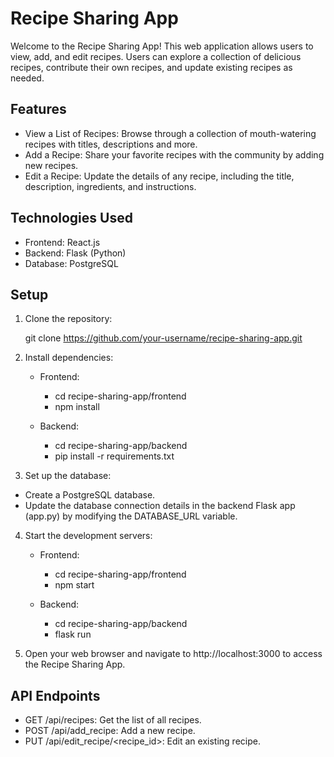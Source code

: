 # Recipe Sharing App

Welcome to the Recipe Sharing App! This web application allows users to view, add, and edit recipes. Users can explore a collection of delicious recipes, contribute their own recipes, and update existing recipes as needed.

## Features

- View a List of Recipes: Browse through a collection of mouth-watering recipes with titles, descriptions and more.
- Add a Recipe: Share your favorite recipes with the community by adding new recipes.
- Edit a Recipe: Update the details of any recipe, including the title, description, ingredients, and instructions.

## Technologies Used

- Frontend: React.js
- Backend: Flask (Python)
- Database: PostgreSQL

## Setup

1. Clone the repository:
   
   git clone https://github.com/your-username/recipe-sharing-app.git

2. Install dependencies:
    - Frontend:
      - cd recipe-sharing-app/frontend
      - npm install

    - Backend:
      - cd recipe-sharing-app/backend
      - pip install -r requirements.txt
 
3. Set up the database:

  - Create a PostgreSQL database.
  - Update the database connection details in the backend Flask app (app.py) by modifying the DATABASE_URL variable.

4. Start the development servers:

    - Frontend:
      - cd recipe-sharing-app/frontend
      - npm start

   - Backend:
     - cd recipe-sharing-app/backend
     - flask run

5. Open your web browser and navigate to http://localhost:3000 to access the Recipe Sharing App.

## API Endpoints
- GET /api/recipes: Get the list of all recipes.
- POST /api/add_recipe: Add a new recipe.
- PUT /api/edit_recipe/<recipe_id>: Edit an existing recipe.
